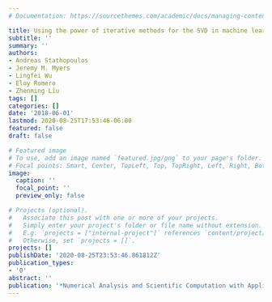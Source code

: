 ```yaml
---
# Documentation: https://sourcethemes.com/academic/docs/managing-content/

title: Using the power of iterative methods for the SVD in machine learning
subtitle: ''
summary: ''
authors:
- Andreas Stathopoulos
- Jeremy M. Myers
- Lingfei Wu
- Eloy Romero
- Zhenming Liu
tags: []
categories: []
date: '2018-06-01'
lastmod: 2020-08-25T17:53:46-06:00
featured: false
draft: false

# Featured image
# To use, add an image named `featured.jpg/png` to your page's folder.
# Focal points: Smart, Center, TopLeft, Top, TopRight, Left, Right, BottomLeft, Bottom, BottomRight.
image:
  caption: ''
  focal_point: ''
  preview_only: false

# Projects (optional).
#   Associate this post with one or more of your projects.
#   Simply enter your project's folder or file name without extension.
#   E.g. `projects = ["internal-project"]` references `content/project/deep-learning/index.md`.
#   Otherwise, set `projects = []`.
projects: []
publishDate: '2020-08-25T23:53:46.861812Z'
publication_types:
- '0'
abstract: ''
publication: '*Numerical Analysis and Scientific Computation with Applications*'
---
```

